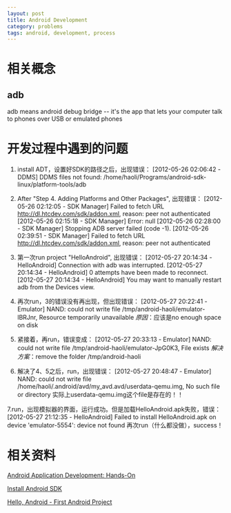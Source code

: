 ```yaml
---
layout: post
title: Android Development
category: problems
tags: android, development, process
---
```


# 相关概念
## adb
adb means android debug bridge -- it's the app that lets your computer talk to phones over USB or emulated phones
## <others>

# 开发过程中遇到的问题
1. install ADT，设置好SDK的路径之后，出现错误：
        [2012-05-26 02:06:42 - DDMS] DDMS files not found: /home/haoli/Programs/android-sdk-linux/platform-tools/adb

2. After "Step 4. Adding Platforms and Other Packages", 出现错误：
        [2012-05-26 02:12:05 - SDK Manager] Failed to fetch URL http://dl.htcdev.com/sdk/addon.xml, reason: peer not authenticated
        [2012-05-26 02:15:18 - SDK Manager] Error: null
        [2012-05-26 02:28:00 - SDK Manager] Stopping ADB server failed (code -1).
        [2012-05-26 02:39:51 - SDK Manager] Failed to fetch URL http://dl.htcdev.com/sdk/addon.xml, reason: peer not authenticated

3. 第一次run project "HelloAndroid", 出现错误：
        [2012-05-27 20:14:34 - HelloAndroid] Connection with adb was interrupted.
        [2012-05-27 20:14:34 - HelloAndroid] 0 attempts have been made to reconnect.
        [2012-05-27 20:14:34 - HelloAndroid] You may want to manually restart adb from the Devices view.

4. 再次run，3的错误没有再出现，但出现错误：
        [2012-05-27 20:22:41 - Emulator] NAND: could not write file /tmp/android-haoli/emulator-lBRJnr, Resource temporarily unavailable
*原因*：应该是no enough space on disk

5. 紧接着，再run，错误变成：
        [2012-05-27 20:33:13 - Emulator] NAND: could not write file /tmp/android-haoli/emulator-JpG0K3, File exists
*解决方案*：remove the folder /tmp/android-haoli

6. 解决了4、5之后，run，出现错误：
        [2012-05-27 20:48:47 - Emulator] NAND: could not write file /home/haoli/.android/avd/my_avd.avd/userdata-qemu.img, No such file or directory
实际上userdata-qemu.img这个file是存在的！！

7.run，出现模拟器的界面，运行成功。但是加载HelloAndroid.apk失败，错误：
        [2012-05-27 21:12:35 - HelloAndroid] Failed to install HelloAndroid.apk on device 'emulator-5554': device not found
再次run（什么都没做），success！

# 相关资料

[Android Application Development: Hands-On](http://www.cse.ust.hk/~muppala/aad/index.html)

[Install Android SDK](http://developer.android.com/sdk/installing.html)

[Hello, Android - First Android Project](http://developer.android.com/resources/tutorials/hello-world.html)

